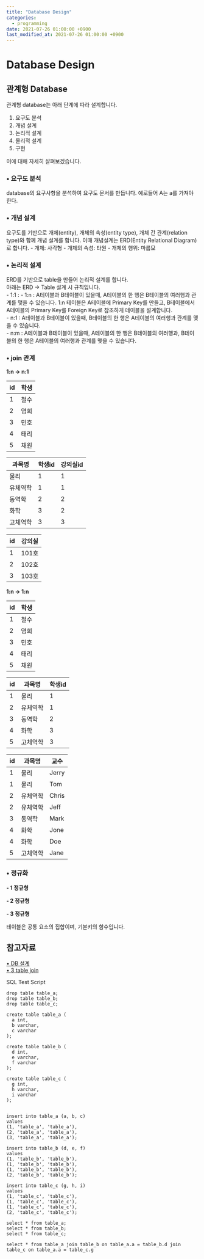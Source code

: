 ```yaml
---
title: "Database Design"
categories: 
  - programming
date: 2021-07-26 01:00:00 +0900
last_modified_at: 2021-07-26 01:00:00 +0900
---
```


# Database Design
## 관계형 Database
관계형 database는 아래 단계에 따라 설계합니다.
1) 요구도 분석
2) 개념 설계
3) 논리적 설계
4) 물리적 설계
5) 구현

이에 대해 자세히 살펴보겠습니다.
### • 요구도 분석
database의 요구사항을 분석하여 요구도 문서를 만듭니다. 예로들어 A는 a를 가져야 한다.

### • 개념 설계
요구도를 기반으로 개체(entity), 개체의 속성(entity type), 개체 간 관계(relation type)와 함께 개념 설계를 합니다. 이때 개념설계는 ERD(Entity Relational Diagram)로 합니다.
\- 개체: 사각형
\- 개체의 속성: 타원
\- 개체의 행위: 마름모

### • 논리적 설계
ERD를 기반으로 table을 만들어 논리적 설계를 합니다.  
아래는 ERD → Table 설계 시 규칙입니다.  
\- 1:1 : 
\- 1:n : A테이블과 B테이블이 있을때, A테이블의 한 행은 B테이블의 여러행과 관계를 맺을 수 있습니다. 1:n 테이블은 A테이블에 Primary Key를 만들고, B테이블에서 A테이블의 Primary Key를 Foreign Key로 참조하게 테이블을 설계합니다.  
\- n:1 : A테이블과 B테이블이 있을때, B테이블의 한 행은 A테이블의 여러행과 관계를 맺을 수 있습니다.  
\- n:m : A테이블과 B테이블이 있을때, A테이블의 한 행은 B테이블의 여러행과, B테이블의 한 행은 A테이블의 여러행과 관계를 맺을 수 있습니다.

### • join 관계
**1:n -> n:1**

|id|학생|
|-|-|
|1|철수|
|2|영희|
|3|민호|
|4|태리|
|5|채원|

|과목명|학생id|강의실id|
|-|-|-|
|물리|1|1|
|유체역학|1|1|
|동역학|2|2|
|화학|3|2|
|고체역학|3|3|

|id|강의실|
|-|-|
|1|101호|
|2|102호|
|3|103호|

**1:n -> 1:n**

|id|학생|
|-|-|
|1|철수|
|2|영희|
|3|민호|
|4|태리|
|5|채원|

|id|과목명|학생id|
|-|-|-|
|1|물리|1|
|2|유체역학|1|
|3|동역학|2|
|4|화학|3|
|5|고체역학|3|

|id|과목명|교수|
|-|-|-|
|1|물리|Jerry|
|1|물리|Tom|
|2|유체역학|Chris|
|2|유체역학|Jeff|
|3|동역학|Mark|
|4|화학|Jone|
|4|화학|Doe|
|5|고체역학|Jane|

### • 정규화
**- 1 정규형**

**- 2 정규형**

**- 3 정규형**

테이블은 공통 요소의 집합이며, 기본키의 함수입니다.


## 참고자료
[• DB 설계](https://ms3864.tistory.com/250)  
[• 3 table join](https://learnsql.com/blog/how-to-join-3-tables-or-more-in-sql/)

SQL Test Script
```
drop table table_a;
drop table table_b;
drop table table_c;

create table table_a (
  a int,
  b varchar,
  c varchar
);

create table table_b (
  d int,
  e varchar,
  f varchar
);

create table table_c (
  g int,
  h varchar,
  i varchar
);


insert into table_a (a, b, c)
values 
(1, 'table_a', 'table_a'),
(2, 'table_a', 'table_a'),
(3, 'table_a', 'table_a');

insert into table_b (d, e, f)
values
(1, 'table_b', 'table_b'),
(1, 'table_b', 'table_b'),
(1, 'table_b', 'table_b'),
(2, 'table_b', 'table_b');

insert into table_c (g, h, i)
values
(1, 'table_c', 'table_c'),
(1, 'table_c', 'table_c'),
(1, 'table_c', 'table_c'),
(2, 'table_c', 'table_c');

select * from table_a;
select * from table_b;
select * from table_c;

select * from table_a join table_b on table_a.a = table_b.d join table_c on table_a.a = table_c.g
```
